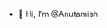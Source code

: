 - 👋 Hi, I’m @Anutamish
<!---
Anutamish/Anutamish is a ✨ special ✨ repository because its `README.md` (this file) appears on your GitHub profile.
You can click the Preview link to take a look at your changes.
--->
